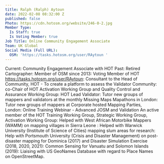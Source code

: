 ```yaml
---
title: Ralph (Ralph) Aytoun
date: 2022-02-08 08:32:00 Z
published: false
Photo: https://cdn.hotosm.org/website/246-0-2.jpg
Member Type:
  Is Staff: true
  Is Voting Member: true
Job Title: Online Community Engagement Associate
Team: UK Global
Social Media (Full URL):
  OSM: 'https://tasks.hotosm.org/user/RAytoun '
---
```


Current: Community Engagement Associate with HOT
Past: Retired Cartographer: Member of OSM since 2013: Voting Member of HOT
https://tasks.hotosm.org/user/RAytoun: Consultant to the Head of Community, HOT - To create a platform to assess the Validator Community: co-Chair of HOT Activation Working Group and Quality Control and Assurance Working Group: HOT Lead Validator: Tutor new groups of mappers and validators at the monthly Missing Maps Mapathons in London: Tutor new groups of mappers at Corporate hosted Mapping Parties, London: Online Training Webinar - Advanced JOSM and Validation
An active member of the HOT Training Working Group, Strategic Working Group, Activation Working Group: Helped with West African Motorbike Mappers (WAMM) on mapping villages in Sierra Leone :
Helped with Warwick University (Institute of Science of Cities) mapping slum areas for research: Help with Portsmouth University (Crisis and Disaster Management) on post-disaster mapping for Dominica (2017) and Disaster Simulation Exercise (2018, 2020, 2021): Common Sensing for Vanuatu and Solomon Islands (2019): Liaising with US GeoNames Database with regard to Place Names on OpenStreetMap.